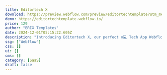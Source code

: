 ```yaml
---
title: Editortech X
download: https://preview.webflow.com/preview/editortechtemplate?utm_medium=preview_link&utm_source=designer&utm_content=editortechtemplate&preview=7013f868f1c49c0a544bf34508d3282e&locale=en&workflow=preview
demo: https://editortechtemplate.webflow.io/
price: 129
author: "BRIX Templates"
date: 2024-12-01T05:15:22.605Z
description: "Introducing Editortech X, our perfect ⚙️💻 Tech App Webflow Template for tech startups looking to create a powerful online presence. With its intuitive design, this template helps your app make a lasting impression."
ssg: ["Webflow"]
css: []
ui: []
cms: []
category: [SaaS]
draft: false
---
```

